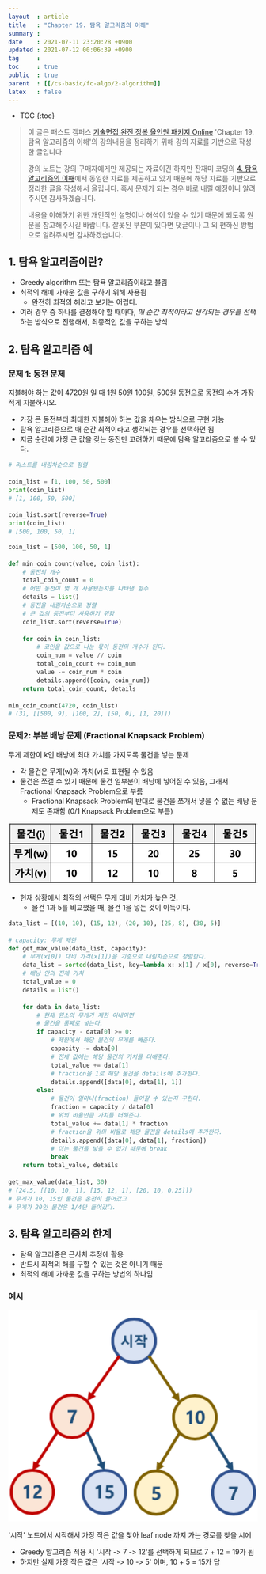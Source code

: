 ```yaml
---
layout  : article
title   : "Chapter 19. 탐욕 알고리즘의 이해"
summary : 
date    : 2021-07-11 23:20:28 +0900
updated : 2021-07-12 00:06:39 +0900
tag     : 
toc     : true
public  : true
parent  : [[/cs-basic/fc-algo/2-algorithm]]
latex   : false
---
```

* TOC
{:toc}

> 이 글은 패스트 캠퍼스 [기술면접 완전 정복 올인원 패키지 Online](https://fastcampus.co.kr/dev_online_algo) 'Chapter 19. 탐욕 알고리즘의 이해'의 강의내용을 정리하기 위해 강의 자료를 기반으로 작성한 글입니다.
>
> 강의 노트는 강의 구매자에게만 제공되는 자료이긴 하지만 잔재미 코딩의 [4. 탐욕 알고리즘의 이해](https://www.fun-coding.org/Chapter19-greedy-live.html)에서 동일한 자료를 제공하고 있기 때문에 해당 자료를 기반으로 정리한 글을 작성해서 올립니다. 혹시 문제가 되는 경우 바로 내릴 예정이니 알려주시면 감사하겠습니다.
>
> 내용을 이해하기 위한 개인적인 설명이나 해석이 있을 수 있기 때문에 되도록 원문을 참고해주시길 바랍니다.
> 잘못된 부분이 있다면 댓글이나 그 외 편하신 방법으로 알려주시면 감사하겠습니다.

## 1. 탐욕 알고리즘이란?

* Greedy algorithm 또는 탐욕 알고리즘이라고 불림
* 최적의 해에 가까운 값을 구하기 위해 사용됨
    * 완전히 최적의 해라고 보기는 어렵다.
* 여러 경우 중 하나를 결정해야 할 때마다, *매 순간 최적이라고 생각되는 경우를 선택*하는 방식으로 진행해서, 최종적인 값을 구하는 방식

## 2. 탐욕 알고리즘 예

### 문제 1: 동전 문제

지불해야 하는 값이 4720원 일 때 1원 50원 100원, 500원 동전으로 동전의 수가 가장 적게 지불하시오.

* 가장 큰 동전부터 최대한 지불해야 하는 값을 채우는 방식으로 구현 가능
* 탐욕 알고리즘으로 매 순간 최적이라고 생각되는 경우를 선택하면 됨
* 지금 순간에 가장 큰 값을 갖는 동전만 고려하기 때문에 탐욕 알고리즘으로 볼 수 있다.

```python
# 리스트를 내림차순으로 정렬

coin_list = [1, 100, 50, 500]
print(coin_list)
# [1, 100, 50, 500]

coin_list.sort(reverse=True)
print(coin_list)
# [500, 100, 50, 1]
```

```python
coin_list = [500, 100, 50, 1]

def min_coin_count(value, coin_list):
    # 동전의 개수
    total_coin_count = 0
    # 어떤 동전이 몇 개 사용됐는지를 나타낸 함수
    details = list()
    # 동전을 내림차순으로 정렬
    # 큰 값의 동전부터 사용하기 위함
    coin_list.sort(reverse=True)
    
    for coin in coin_list:
        # 코인을 값으로 나눈 몫이 동전의 개수가 된다.
        coin_num = value // coin
        total_coin_count += coin_num
        value -= coin_num * coin
        details.append([coin, coin_num])
    return total_coin_count, details

min_coin_count(4720, coin_list)
# (31, [[500, 9], [100, 2], [50, 0], [1, 20]])
```

### 문제2: 부분 배낭 문제 (Fractional Knapsack Problem)

무게 제한이 k인 배낭에 최대 가치를 가지도록 물건을 넣는 문제

* 각 물건은 무게(w)와 가치(v)로 표현될 수 있음
* 물건은 쪼갤 수 있기 때문에 물건 일부분이 배낭에 넣어질 수 있음, 그래서 Fractional Knapsack Problem으로 부름
    * Fractional Knapsack Problem의 반대로 물건을 쪼개서 넣을 수 없는 배낭 문제도 존재함 (0/1 Knapsack Problem으로 부름)

![kanpsack table](/post-img/fc-algo-algorithm-19-greedy/1_knapsack.png)

* 현재 상황에서 최적의 선택은 무게 대비 가치가 높은 것.
    * 물건 1과 5를 비교했을 때, 물건 1을 넣는 것이 이득이다.

```python
data_list = [(10, 10), (15, 12), (20, 10), (25, 8), (30, 5)]

# capacity: 무게 제한
def get_max_value(data_list, capacity):
    # 무게(x[0]) 대비 가격(x[1])을 기준으로 내림차순으로 정렬한다.
    data_list = sorted(data_list, key=lambda x: x[1] / x[0], reverse=True)
    # 배낭 안의 전체 가치
    total_value = 0
    details = list()

    for data in data_list:
        # 현재 원소의 무게가 제한 이내이면
        # 물건을 통째로 넣는다.
        if capacity - data[0] >= 0:
            # 제한에서 해당 물건의 무게를 빼준다.
            capacity -= data[0]
            # 전체 값에는 해당 물건의 가치를 더해준다.
            total_value += data[1]
            # fraction을 1로 해당 물건을 details에 추가한다.
            details.append([data[0], data[1], 1])
        else:
            # 물건이 얼마나(fraction) 들어갈 수 있는지 구한다.
            fraction = capacity / data[0]
            # 위의 비율만큼 가치를 더해준다.
            total_value += data[1] * fraction
            # fraction을 위의 비율로 해당 물건을 details에 추가한다.
            details.append([data[0], data[1], fraction])
            # 더는 물건을 넣을 수 없기 때문에 break
            break
    return total_value, details

get_max_value(data_list, 30)
# (24.5, [[10, 10, 1], [15, 12, 1], [20, 10, 0.25]])
# 무게가 10, 15인 물건은 온전히 들어갔고
# 무게가 20인 물건은 1/4만 들어갔다.
```

## 3. 탐욕 알고리즘의 한계

* 탐욕 알고리즘은 근사치 추정에 활용
* 반드시 최적의 해를 구할 수 있는 것은 아니기 때문
* 최적의 해에 가까운 값을 구하는 방법의 하나임

### 예시

![greedy](/post-img/fc-algo-algorithm-19-greedy/2_greedy.png)

'시작' 노드에서 시작해서 가장 작은 값을 찾아 leaf node 까지 가는 경로를 찾을 시에

* Greedy 알고리즘 적용 시 '시작 -> 7 -> 12'를 선택하게 되므로 7 + 12 = 19가 됨
* 하지만 실제 가장 작은 값은 '시작 -> 10 -> 5' 이며, 10 + 5 = 15가 답

